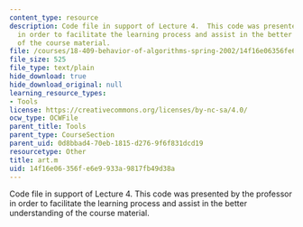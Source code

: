 ```yaml
---
content_type: resource
description: Code file in support of Lecture 4.  This code was presented by the professor
  in order to facilitate the learning process and assist in the better understanding
  of the course material.
file: /courses/18-409-behavior-of-algorithms-spring-2002/14f16e06356fe6e9933a9817fb49d38a_art.m
file_size: 525
file_type: text/plain
hide_download: true
hide_download_original: null
learning_resource_types:
- Tools
license: https://creativecommons.org/licenses/by-nc-sa/4.0/
ocw_type: OCWFile
parent_title: Tools
parent_type: CourseSection
parent_uid: 0d8bbad4-70eb-1815-d276-9f6f831dcd19
resourcetype: Other
title: art.m
uid: 14f16e06-356f-e6e9-933a-9817fb49d38a
---
```

Code file in support of Lecture 4.  This code was presented by the professor in order to facilitate the learning process and assist in the better understanding of the course material.